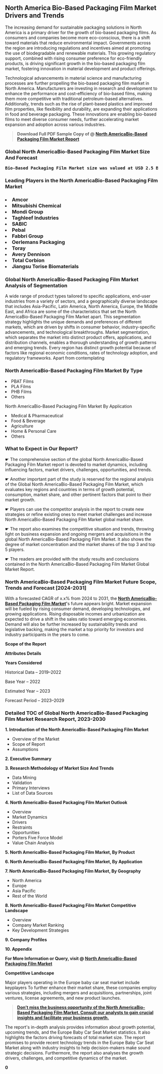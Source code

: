 <p><h2>North America Bio-Based Packaging Film Market Drivers and Trends</h2><p>The increasing demand for sustainable packaging solutions in North America is a primary driver for the growth of bio-based packaging films. As consumers and companies become more eco-conscious, there is a shift toward materials that reduce environmental impact. Governments across the region are introducing regulations and incentives aimed at promoting the use of biodegradable and renewable materials. This growing regulatory support, combined with rising consumer preference for eco-friendly products, is driving significant growth in the bio-based packaging film market, fostering innovation in material development and product offerings.</p><p>Technological advancements in material science and manufacturing processes are further propelling the bio-based packaging film market in North America. Manufacturers are investing in research and development to enhance the performance and cost-efficiency of bio-based films, making them more competitive with traditional petroleum-based alternatives. Additionally, trends such as the rise of plant-based plastics and improved film properties, like flexibility and durability, are expanding their applications in food and beverage packaging. These innovations are enabling bio-based films to meet diverse consumer needs, further accelerating market expansion and adoption across various industries.</p></p><blockquote id="" class=""><strong>Download Full PDF Sample Copy of @&nbsp;<a href="https://www.verifiedmarketreports.com/download-sample/?rid=635928&utm_source=GitHub-Jan&utm_medium=258" target="_blank">North AmericaBio-Based Packaging Film Market Report</a>&nbsp;&nbsp;</strong></blockquote><h3 id="" class=""><strong>Global&nbsp;North AmericaBio-Based Packaging Film Market Size And Forecast</strong></h3><pre class="reader-text-block__code-block"><strong>Bio-Based Packaging Film Market size was valued at USD 2.5 Billion in 2022 and is projected to reach USD 4.5 Billion by 2030, growing at a CAGR of 7.5% from 2024 to 2030.</strong></pre><h3 id="" class="">Leading Players in the&nbsp;North AmericaBio-Based Packaging Film Market</h3><h3 class=""></Li><Li>Amcor</Li><Li> Mitsubishi Chemical</Li><Li> Mondi Group</Li><Li> Taghleef Industries</Li><Li> SABIC</Li><Li> Pebal</Li><Li> Fabbri Group</Li><Li> Oerlemans Packaging</Li><Li> Toray</Li><Li> Avery Dennison</Li><Li> Total Corbion</Li><Li> Jiangsu Torise Biomaterials</h3><h3 id="" class="">Global&nbsp;North AmericaBio-Based Packaging Film Market Analysis of Segmentation</h3><p id="" class="">A wide range of product types tailored to specific applications, end-user industries from a variety of sectors, and a geographically diverse landscape that includes Asia-Pacific, Latin America, North America, Europe, the Middle East, and Africa are some of the characteristics that set the North AmericaBio-Based Packaging Film Market apart. This segmentation strategy highlights the unique demands and preferences of different markets, which are driven by shifts in consumer behavior, industry-specific advancements, and technological breakthroughs. Market segmentation, which separates the market into distinct product offers, applications, and distribution channels, enables a thorough understanding of growth patterns and emerging trends. Every region has distinct growth potential because of factors like regional economic conditions, rates of technology adoption, and regulatory frameworks. Apart from contemplating</p><h3 id="" class="">North AmericaBio-Based Packaging Film Market&nbsp;By Type</h3><p></Li><Li>PBAT Films</Li><Li> PLA Films</Li><Li> PHB Films</Li><Li> Others</p><div class="" data-test-id=""><p>North AmericaBio-Based Packaging Film Market&nbsp;By Application</p></div><p class=""></Li><Li>Medical & Pharmaceutical</Li><Li> Food & Beverage</Li><Li> Agriculture</Li><Li> Home & Personal Care</Li><Li> Others</p><div class="" data-test-id=""><h3><span class="">What to Expect in Our Report?</span></h3></div><div class="" data-test-id=""><p><span class="">☛ The comprehensive section of the global North AmericaBio-Based Packaging Film Market report is devoted to market dynamics, including influencing factors, market drivers, challenges, opportunities, and trends.</span></p></div><div class="" data-test-id=""><p><span class="">☛ Another important part of the study is reserved for the regional analysis of the Global North AmericaBio-Based Packaging Film Market, which evaluates key regions and countries in terms of growth potential, consumption, market share, and other pertinent factors that point to their market growth.</span></p></div><div class="" data-test-id=""><p><span class="">☛ Players can use the competitor analysis in the report to create new strategies or refine existing ones to meet market challenges and increase North AmericaBio-Based Packaging Film Market global market share.</span></p></div><div class="" data-test-id=""><p><span class="">☛ The report also examines the competitive situation and trends, throwing light on business expansion and ongoing mergers and acquisitions in the global North AmericaBio-Based Packaging Film Market. It also shows the degree of market concentration and the market shares of the top 3 and top 5 players.</span></p></div><div class="" data-test-id=""><p><span class="">☛ The readers are provided with the study results and conclusions contained in the North AmericaBio-Based Packaging Film Market Global Market Report.</span></p></div><div class="" data-test-id=""><h3><span class="">North AmericaBio-Based Packaging Film Market Future Scope, Trends and Forecast [2024-2031]</span></h3></div><div class="" data-test-id=""><p><span class="">With a forecasted CAGR of x.x% from 2024 to 2031, the <strong><a href="https://www.verifiedmarketreports.com/download-sample/?rid=635928&utm_source=GitHub-Jan&utm_medium=258" target="_blank">North AmericaBio-Based Packaging Film Market</a>'</strong>s future appears bright. Market expansion will be fueled by rising consumer demand, developing technologies, and growing applications. Rising disposable incomes and urbanization are expected to drive a shift in the sales ratio toward emerging economies. Demand will also be further increased by sustainability trends and legislative backing, making the market a top priority for investors and industry participants in the years to come.</span></p><p id="ember66" class="ember-view reader-text-block__paragraph"><strong>Scope of the Report</strong></p><p id="ember67" class="ember-view reader-text-block__paragraph"><strong>Attributes Details</strong></p><p id="ember68" class="ember-view reader-text-block__paragraph"><strong>Years Considered</strong></p><p id="ember69" class="ember-view reader-text-block__paragraph">Historical Data &ndash; 2019&ndash;2022</p><p id="ember70" class="ember-view reader-text-block__paragraph">Base Year &ndash; 2022</p><p id="ember71" class="ember-view reader-text-block__paragraph">Estimated Year &ndash; 2023</p><p id="ember72" class="ember-view reader-text-block__paragraph">Forecast Period &ndash; 2023&ndash;2029</p></div><h3 id="" class="">Detailed TOC of Global North AmericaBio-Based Packaging Film Market Research Report, 2023-2030</h3><p id="" class=""><strong>1. Introduction of the North AmericaBio-Based Packaging Film Market</strong></p><ul><li>Overview of the Market</li><li>Scope of Report</li><li>Assumptions</li></ul><p id="" class=""><strong>2. Executive Summary</strong></p><p id="" class=""><strong>3. Research Methodology of Market Size And Trends</strong></p><ul><li>Data Mining</li><li>Validation</li><li>Primary Interviews</li><li>List of Data Sources</li></ul><p id="" class=""><strong>4. North AmericaBio-Based Packaging Film Market Outlook</strong></p><ul><li>Overview</li><li>Market Dynamics</li><li>Drivers</li><li>Restraints</li><li>Opportunities</li><li>Porters Five Force Model</li><li>Value Chain Analysis</li></ul><p id="" class=""><strong>5. North AmericaBio-Based Packaging Film Market, By Product</strong></p><p id="" class=""><strong>6. North AmericaBio-Based Packaging Film Market, By Application</strong></p><p id="" class=""><strong>7. North AmericaBio-Based Packaging Film Market, By Geography</strong></p><ul><li>North America</li><li>Europe</li><li>Asia Pacific</li><li>Rest of the World</li></ul><p id="" class=""><strong>8. North AmericaBio-Based Packaging Film Market Competitive Landscape</strong></p><ul><li>Overview</li><li>Company Market Ranking</li><li>Key Development Strategies</li></ul><p id="" class=""><strong>9. Company Profiles</strong></p><p id="" class=""><strong>10. Appendix</strong></p><p><strong>For More Information or Query, visit&nbsp;@ <a href="https://www.verifiedmarketreports.com/product/bio-based-packaging-film-market/" target="_blank">North AmericaBio-Based Packaging Film Market</a></strong></p><p id="ember61" class="ember-view reader-text-block__paragraph"><strong>Competitive Landscape</strong></p><p id="ember62" class="ember-view reader-text-block__paragraph">Major players operating in the Europe baby car seat market include keyplayers To further enhance their market share, these companies employ various strategies, including mergers and acquisitions, partnerships, joint ventures, license agreements, and new product launches.</p><blockquote id="ember63" class="ember-view reader-text-block__blockquote"><strong><a href="https://www.verifiedmarketreports.com/download-sample/?rid=635928&utm_source=GitHub-Jan&utm_medium=258" target="_blank">Don&rsquo;t miss the business opportunity of the North AmericaBio-Based Packaging Film Market. Consult our analysts to gain crucial insights and facilitate your business growth.</a></strong></blockquote><p id="ember64" class="ember-view reader-text-block__paragraph">The report's in-depth analysis provides information about growth potential, upcoming trends, and the Europe Baby Car Seat Market statistics. It also highlights the factors driving forecasts of total market size. The report promises to provide recent technology trends in the Europe Baby Car Seat Market along with industry insights to help decision-makers make sound strategic decisions. Furthermore, the report also analyses the growth drivers, challenges, and competitive dynamics of the market.</p><p class="ember-view reader-text-block__paragraph"><strong>0</strong></p>
